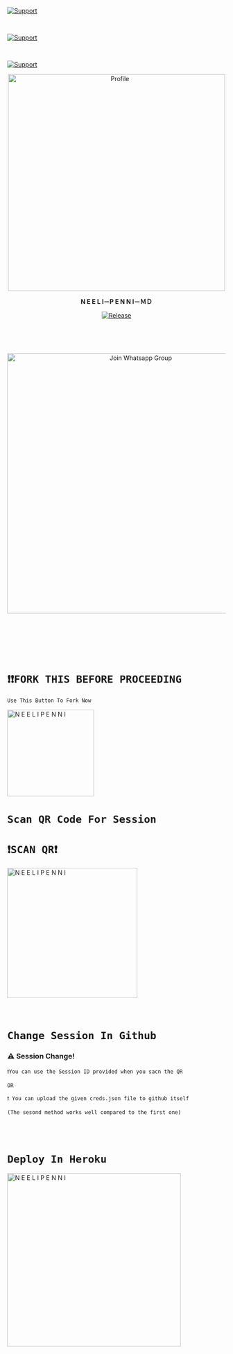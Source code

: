 <p align="left">
  <a href="https://github.com/Kiranxer/Neeli-Penni-Md"><img title="Support" src="https://img.shields.io/badge/maintained-yes-red.svg?style=for-the-badge&logo=xcode" /></a>
</p>






<br>
<p align="left">
  <a href="https://github.com/Kiranxer/Neeli-Penni-Md"><img title="Support" src="https://img.shields.io/badge/current%20Status-running%20with%20bugs!-orange.svg?style=for-the-badge&logo=xcode" /></a>
</p>
<br>
<p align="left">
  <a href="https://github.com/Kiranxer/Neeli-Penni-Md"><img title="Support" src="https://img.shields.io/badge/next%20update-undefined!-green.svg?style=for-the-badge&logo=xcode" /></a>
</p>



<!---->




<p align="center">
  <a href="https://instagram.com/whois.kiran.xer"><img src="https://graph.org/file/7d7d6c6dd033001981b9d.jpg" width="500" alt="Profile"/> </a>
</p>

<p align="center">
<strong>N E E L I－P E N N I－ＭＤ</strong>
</p>

<p align="center">
  <a href="https://github.com/Kiranxer/Neeli-Penni-Md"><img title="Release" src="https://img.shields.io/badge/Release-beta%20v1-cyan.svg?style=for-the-badge&logo=appveyor" /></a>
</p>

<br><br><br>
<p align="center">
  <a href="https://chat.whatsapp.com/JKdPcantKre0Mx3mzNUdIu"><img title="Join Whatsapp Group" src="https://raw.githubusercontent.com/Alien-alfa/PublicBot/main/wlogo.svg.png" width="600"></a>
</p>
<br><br>

<br><br>
# `❗❗FORK THIS BEFORE PROCEEDING`
 
 `Use This Button To Fork Now`
  
  <a href="https://github.com/Kiranxer/Neeli-Penni-Md/fork"><img title="N E E L I  P E N N I" src="https://github.com/Alien-alfa/Alien-alfa/blob/beta/img/pngegg.png?raw=true" width="200"></a>
<br>
# `Scan QR Code For Session`

# `❗SCAN QR❗`
 <a href="https://neeli-md-qr.onrender.com/"><img title="N E E L I  P E N N I" src="https://repl.it/badge/github/quiec/whatsasena" width="300"></a>
  <br><br><br>
# `Change Session In Github`

  ### ⚠️ Session Change! 
  
```
❗You can use the Session ID provided when you sacn the QR
 
OR
  
❗ You can upload the given creds.json file to github itself
  
(The sesond method works well compared to the first one)

``` 
  
  <br><br>
  # `Deploy In Heroku`


<a href="https://dashboard.heroku.com/new?template=https://github.com/Kiranxer/Neeli-Penni-Md"><img title="N E E L I  P E N N I" src="https://www.herokucdn.com/deploy/button.svg" width="400"></a>


  


<!---->

  
  <br> <br>
